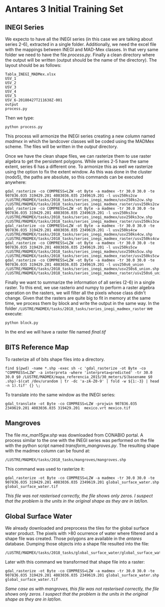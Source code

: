 # Antares 3 Initial Training Set

## INEGI Series

We expecto to have all the INEGI series (in this case we are talking about series 2-6), extracted in a single folder. Additionally, we need the excel file with the mappings between INEGI and MAD-Mex classes. In that very same folder we need to have the file *process.py*. Finally a clean directory where the output will be written (output should be the name of the directory). The layout should be as follows:

```
Tabla_INEGI_MADMex.xlsx
USV_1
USV_2
USV_3
USV_4
USV_5
USV_6-20180427T211638Z-001
output
process.py
```

Then we type:

```
python process.py
```

This process will armonize the INEGI series creating a new column named *madmex* in which the landcover classes will be coded using the MADMex scheme. The files will be written in the *output* directory.

Once we have the clean shape files, we can rasterize them to use raster algebra to get the persistent polygons. While series 2-5 have the same extent, series 6 has a different one. To armonize this as well we rasterize using the option to fix the extent window. As this was done in the cluster (nodo5), the paths are absolute, so this commands can be executed anywhere:

```
gdal_rasterize -co COMPRESS=LZW -ot Byte -a madmex -tr 30.0 30.0 -te  907836.035 319429.201 4083036.035 2349619.201 -l usv250ks2cw /LUSTRE/MADMEX/tasks/2018_tasks/series_inegi_madmex/usv250ks2cw.shp /LUSTRE/MADMEX/tasks/2018_tasks/series_inegi_madmex_raster/usv250ks2cw.tif
gdal_rasterize -co COMPRESS=LZW -ot Byte -a madmex -tr 30.0 30.0 -te  907836.035 319429.201 4083036.035 2349619.201 -l usv250ks3cw /LUSTRE/MADMEX/tasks/2018_tasks/series_inegi_madmex/usv250ks3cw.shp /LUSTRE/MADMEX/tasks/2018_tasks/series_inegi_madmex_raster/usv250ks3cw.tif
gdal_rasterize -co COMPRESS=LZW -ot Byte -a madmex -tr 30.0 30.0 -te  907836.035 319429.201 4083036.035 2349619.201 -l usv250ks4cw /LUSTRE/MADMEX/tasks/2018_tasks/series_inegi_madmex/usv250ks4cw.shp /LUSTRE/MADMEX/tasks/2018_tasks/series_inegi_madmex_raster/usv250ks4cw.tif
gdal_rasterize -co COMPRESS=LZW -ot Byte -a madmex -tr 30.0 30.0 -te  907836.035 319429.201 4083036.035 2349619.201 -l usv250ks5cw /LUSTRE/MADMEX/tasks/2018_tasks/series_inegi_madmex/usv250ks5cw.shp /LUSTRE/MADMEX/tasks/2018_tasks/series_inegi_madmex_raster/usv250ks5cw.tif
gdal_rasterize -co COMPRESS=LZW -ot Byte -a madmex -tr 30.0 30.0 -te  907836.035 319429.201 4083036.035 2349619.201 -l usv250s6_union /LUSTRE/MADMEX/tasks/2018_tasks/series_inegi_madmex/usv250s6_union.shp /LUSTRE/MADMEX/tasks/2018_tasks/series_inegi_madmex_raster/usv250s6_union.tif
```

Finally we want to summarize the information of all series (2-6) in a single raster. To this end, we use rasterio and numpy to perform a raster algebra operation on the rasters, we will filter all the pixels whose class didn't change. Given that the rasters are quite big to fit in memory at the same time, we process them by block and write the output in the same way. In the folder `/LUSTRE/MADMEX/tasks/2018_tasks/series_inegi_madmex_raster` we execute:

```
python block.py
```

In the end we will have a raster file named *final.tif*

## BITS Reference Map

To rasterize all of bits shape files into a directory.

```
find $(pwd) -name *.shp -exec sh -c 'gdal_rasterize -ot Byte -co "COMPRESS=LZW" -a interpreta -where 'interpreta=predicted' -tr 30.0 30.0 $0 /LUSTRE/MADMEX/mapa_referencia_2015/30_meters/$(basename $0 .shp)-$(cat /dev/urandom | tr -dc 'a-zA-Z0-9' | fold -w ${1:-3} | head -n 1).tif' {} \;
```


To translate into the same window as the INEGI series:

```
gdal_translate -ot Byte -co COMPRESS=LZW -projwin 907836.035 2349619.201 4083036.035 319429.201  mexico.vrt mexico.tif
```

## Mangroves

The file *mx_man15gw.shp* was downloaded from CONABIO portal. A process similar to the one with the INEGI series was performed on the file with the python script named *transform_mangroves.py*. The resulting shape with the madmex column can be found at:

```
/LUSTRE/MADMEX/tasks/2018_tasks/mangroves/mangroves.shp
```

This command was used to rasterize it:

```
gdal_rasterize -ot Byte -co COMPRESS=LZW -a madmex -tr 30.0 30.0 -te 907836.035 319429.201 4083036.035 2349619.201 global_surface_water.shp global_surface_water.tif
```

*This file was not rasterised correctly, the file shows only zeros. I suspect that the problem is the units in the original shape as they are in lat/lon.*

## Global Surface Water

We already downloaded and preprocess the tiles for the global surface water product. The pixels with >80 ocurrence of water where filtered and a shape file was created. Those polygons are available in the *antares* database. Dumping those objects into a shape file resulted into the file:

```
/LUSTRE/MADMEX/tasks/2018_tasks/global_surface_water/global_surface_water.shp
```

Later with this command we transformed that shape file into a raster:

```
gdal_rasterize -ot Byte -co COMPRESS=LZW -a madmex -tr 30.0 30.0 -te 907836.035 319429.201 4083036.035 2349619.201 global_surface_water.shp global_surface_water.tif
```

*Same case as with mangroves, this file was not rasterised correctly, the file shows only zeros. I suspect that the problem is the units in the original shape as they are in lat/lon.*

